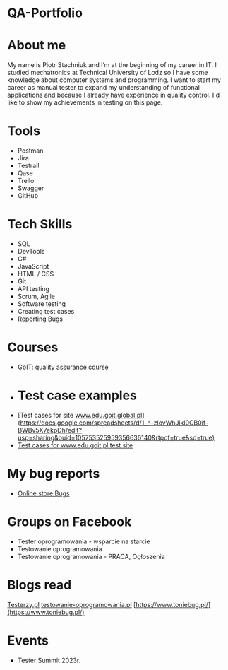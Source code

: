 # QA-Portfolio
# About me
My name is Piotr Stachniuk and I’m at the beginning of my career in IT. I studied mechatronics at Technical University of Lodz so I have some knowledge about computer systems and programming. I want to start my career as manual tester to expand my understanding of functional applications and because I already have experience in quality control. I'd like to show my achievements in testing on this page.
# Tools 
- Postman
- Jira
- Testrail
- Qase
- Trello
- Swagger
- GitHub
# Tech Skills
- SQL
- DevTools
- C#
- JavaScript
- HTML / CSS
- Git
- API testing
- Scrum, Agile
- Software testing
- Creating test cases
- Reporting Bugs
# Courses
- GoIT: quality assurance course
- # Test case examples
- [Test cases for site www.edu.goit.global.pl](https://docs.google.com/spreadsheets/d/1_n-zlovWhJikl0CB0if-BWBv5X7ekpDh/edit?usp=sharing&ouid=105753525959356636140&rtpof=true&sd=true)
- [Test cases for www.edu.goit.pl test site](https://docs.google.com/spreadsheets/d/1ooCpxIfw_CLornzOE2lDwjzXp8MYFsPV/edit?usp=sharing&ouid=105753525959356636140&rtpof=true&sd=true)
# My bug reports
- [Online store Bugs](https://docs.google.com/spreadsheets/d/1B5tK_ePZTDQRB-3vfTjusy8AInTGL-9h/edit?usp=sharing&ouid=105753525959356636140&rtpof=true&sd=true)
# Groups on Facebook
- Tester oprogramowania - wsparcie na starcie
- Testowanie oprogramowania
- Testowanie oprogramowania - PRACA, Ogłoszenia
# Blogs read
[Testerzy.pl](https://testerzy.pl/)
[testowanie-oprogramowania.pl](https://testowanie-oprogramowania.pl/blog/)
[https://www.toniebug.pl/](https://www.toniebug.pl/)
# Events
- Tester Summit 2023r.

